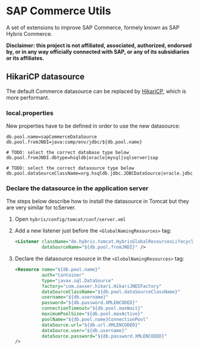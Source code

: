 # SAP Commerce Utils

A set of extensions to improve SAP Commerce, formely known as SAP Hybris Commerce.

**Disclaimer: this project is not affiliated, associated, authorized, endorsed by, or in any way officially connected with SAP, or any of its subsidiaries or its affiliates.**

## HikariCP datasource

The default Commerce datasource can be replaced by [HikariCP](https://github.com/brettwooldridge/HikariCP), which is more performant.

### local.properties

New properties have to be defined in order to use the new datasource:

    db.pool.name=sapCommerceDataSource
    db.pool.fromJNDI=java:comp/env/jdbc/${db.pool.name}
    
    # TODO: select the correct database type below
    db.pool.fromJNDI.dbtype=hsqldb|oracle|mysql|sqlserver|sap
    
    # TODO: select the correct datasource type below
    db.pool.dataSourceClassName=org.hsqldb.jdbc.JDBCDataSource|oracle.jdbc.pool.OracleDataSource|com.mysql.jdbc.jdbc2.optional.MysqlDataSource|com.microsoft.sqlserver.jdbc.SQLServerDataSource

### Declare the datasource in the application server

The steps below describe how to install the datasource in Tomcat but they are very similar for tcServer.

  1. Open `hybris/config/tomcat/conf/server.xml`
  2. Add a new listener just before the `<GlobalNamingResources>` tag:
  
      ```xml
      <Listener className="de.hybris.tomcat.HybrisGlobalResourcesLifecycleListener"
                dataSourceName="${db.pool.fromJNDI}" />
      ```
  
  3. Declare the datasource resource in the `<GlobalNamingResources>` tag:
  
      ```xml
      <Resource name="${db.pool.name}"
                auth="Container"
                type="javax.sql.DataSource"
                factory="com.zaxxer.hikari.HikariJNDIFactory"
                dataSourceClassName="${db.pool.dataSourceClassName}"
                username="${db.username}"
                password="${db.password.XMLENCODED}"
                connectionTimeout="${db.pool.maxWait}"
                maximumPoolSize="${db.pool.maxActive}"
                poolName="${db.pool.name}ConnectionPool"
                dataSource.url="${db.url.XMLENCODED}"
                dataSource.user="${db.username}"
                dataSource.password="${db.password.XMLENCODED}"
      />
      ```
